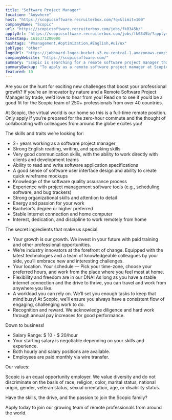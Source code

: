 ```yaml
---
title: "Software Project Manager"
location: "Anywhere"
host: "https://scopicsoftware.recruiterbox.com/?q=&limit=100"
companyName: "Scopic"
url: "https://scopicsoftware.recruiterbox.com/jobs/fk0345b/"
applyUrl: "https://scopicsoftware.recruiterbox.com/jobs/fk0345b/?apply=true"
timestamp: 1616371200000
hashtags: "#management,#optimization,#English,#ui/ux"
jobType: "other"
logoUrl: "https://jobboard-logos-bucket.s3.eu-central-1.amazonaws.com/scopic"
companyWebsite: "https://scopicsoftware.com/"
summary: "Scopic is searching for a remote software project manager that has experience with project management software tools."
summaryBackup: "To apply as a remote software project manager at Scopic, you preferably need to have some knowledge of: #management, #ui/ux, #English."
featured: 10
---
```


Are you on the hunt for exciting new challenges that boost your professional growth? If you’re an innovator by nature and a Remote Software Project Manager by trade, we’d love to hear from you! Read on to see if you’d be a good fit for the Scopic team of 250+ professionals from over 40 countries.

At Scopic, the virtual world is our home so this is a full-time remote position. Only apply if you’re prepared for the zero-hour commute and the thought of collaborating with colleagues from around the globe excites you!

The skills and traits we’re looking for:

*   2+ years working as a software project manager
*   Strong English reading, writing, and speaking skills
*   Very good communication skills, with the ability to work directly with clients and development teams
*   Ability to read and write software application specifications
*   A good sense of software user interface design and ability to create quick wireframe mockups
*   Knowledge of the software quality assurance process
*   Experience with project management software tools (e.g., scheduling software, and bug trackers)
*   Strong organizational skills and attention to detail
*   Energy and passion for your work
*   Bachelor's degree or higher preferred
*   Stable internet connection and home computer
*   Interest, dedication, and discipline to work remotely from home

The secret ingredients that make us special:

*   Your growth is our growth. We invest in your future with paid training and other professional opportunities.
*   We’re industry innovators at the forefront of change. Equipped with the latest technologies and a team of knowledgeable colleagues by your side, you’ll embrace new and interesting challenges.
*   Your location. Your schedule — Pick your time-zone, choose your preferred hours, and work from the place where you feel most at home.
*   Flexibility and freedom are in our DNA! As long as you have a stable internet connection and the drive to thrive, you can travel and work from anywhere you like.
*   A workload you can rely on. We’ll set you enough tasks to keep that mind busy! At Scopic, we’ll ensure you always have a consistent flow of engaging, challenging work to do.
*   Recognition and reward. We acknowledge diligence and hard work through annual pay increases for good performance.

Down to business!

*   Salary Range: $ 10 - $ 20/hour
*   Your starting salary is negotiable depending on your skills and experience.
*   Both hourly and salary positions are available.
*   Employees are paid monthly via wire transfer.

Our values:

Scopic is an equal opportunity employer. We value diversity and do not discriminate on the basis of race, religion, color, marital status, national origin, gender, veteran status, sexual orientation, age, or disability status.

Have the skills, the drive, and the passion to join the Scopic family?

Apply today to join our growing team of remote professionals from around the world.
